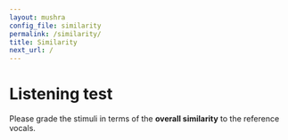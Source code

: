 ```yaml
---
layout: mushra
config_file: similarity
permalink: /similarity/
title: Similarity
next_url: /
---
```


# Listening test

Please grade the stimuli in terms of the **overall similarity** to the reference vocals.